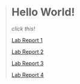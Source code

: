 
> # Hello World!
> *click this!*
> 
>[Lab Report 1](https://emrys025.github.io/cse15l-lab-reports/lab-report-1-week-2.html)
>
>[Lab Report 2](https://emrys025.github.io/cse15l-lab-reports/lab-report-2-week-4.html)
>
>[Lab Report 3](https://emrys025.github.io/cse15l-lab-reports/lab-report-3-week-6.html)
>
>[Lab Report 4](https://emrys025.github.io/cse15l-lab-reports/lab-report-4-week-8.html)
